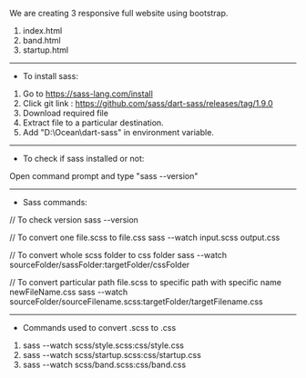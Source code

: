 We are creating 3 responsive full website using bootstrap.

1. index.html
2. band.html
3. startup.html

-----------------------------------------------------------

* To install sass:

1. Go to https://sass-lang.com/install
2. Click git link : https://github.com/sass/dart-sass/releases/tag/1.9.0
3. Download required file
4. Extract file to a particular destination.
5. Add "D:\Ocean\dart-sass" in environment variable.

-----------------------------------------------------------

* To check if sass installed or not:

Open command prompt and type "sass --version"

-----------------------------------------------------------

* Sass commands:

// To check version
sass --version	

// To convert one file.scss to file.css
sass --watch input.scss output.css	

// To convert whole scss folder to css folder
sass --watch sourceFolder/sassFolder:targetFolder/cssFolder	

// To convert particular path file.scss to specific path with specific name newFileName.css
sass --watch sourceFolder/sourceFilename.scss:targetFolder/targetFilename.css	

-----------------------------------------------------------

* Commands used to convert .scss to .css

1. sass --watch scss/style.scss:css/style.css
2. sass --watch scss/startup.scss:css/startup.css
3. sass --watch scss/band.scss:css/band.css

